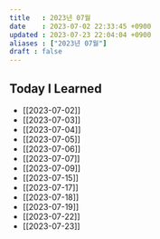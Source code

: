 ```yaml
---
title   : 2023년 07월 
date    : 2023-07-02 22:33:45 +0900
updated : 2023-07-23 22:04:04 +0900
aliases : ["2023년 07월"]
draft : false
---
```


## Today I Learned

- [[2023-07-02]]
- [[2023-07-03]]
- [[2023-07-04]]
- [[2023-07-05]]
- [[2023-07-06]]
- [[2023-07-07]]
- [[2023-07-09]]
- [[2023-07-15]]
- [[2023-07-17]]
- [[2023-07-18]]
- [[2023-07-19]]
- [[2023-07-22]]
- [[2023-07-23]]
